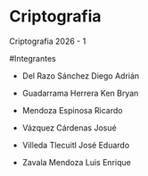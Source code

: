 # Criptografia
Criptografia 2026 - 1 

#Integrantes

- Del Razo Sánchez Diego Adrián

- Guadarrama Herrera Ken Bryan

- Mendoza Espinosa Ricardo

- Vázquez Cárdenas Josué

- Villeda Tlecuitl José Eduardo

- Zavala Mendoza Luis Enrique
